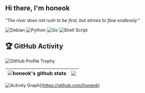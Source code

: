 ## Hi there, I'm honeok

_"The river does not rush to be first, but strives to flow endlessly."_

![Debian](https://img.shields.io/badge/Debian-Linux-D70A53?logo=debian&logoColor=fff&style=for-the-badge)
![Python](https://img.shields.io/badge/python-3670A0?style=for-the-badge&logo=python&logoColor=ffdd54)
![Go](https://img.shields.io/badge/Go-00ADD8?style=for-the-badge&logo=go&logoColor=white)
![Shell Script](https://img.shields.io/badge/shell_script-%23121011.svg?style=for-the-badge&logo=gnu-bash&logoColor=white)

## 🏆 GitHub Activity

![GitHub Profile Trophy](https://github-profile-trophy.vercel.app/?username=honeok&theme=onedark&column=-1&margin-w=15)

| <img src="https://github-readme-stats.vercel.app/api?username=honeok&show_icons=true&include_all_commits=true&hide_border=true&hide=contribs&theme=default&icon_color=0366d6&title_color=0366d6" alt="honeok's github stats" /> | <img src="https://github-readme-stats.vercel.app/api/top-langs/?username=honeok&layout=compact&hide_border=true&hide=javascript,html,css&theme=default&icon_color=0366d6&title_color=0366d6" /> |
| ------------- | ------------- |

![Activity Graph](https://github-readme-activity-graph.vercel.app/graph?username=honeok&theme=merko&custom_title=Louis%20Activity%20Graph&hide_border=true&point=FFFFFF&days=50)](https://github.com/honeok)